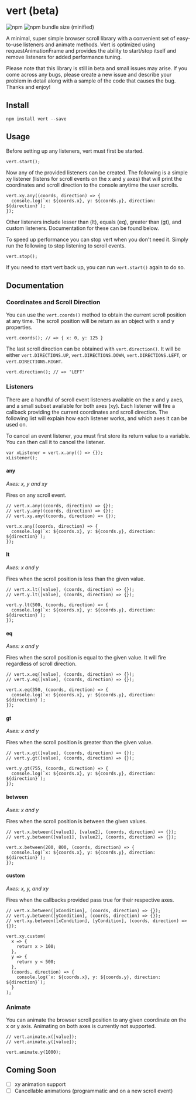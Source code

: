 # vert (beta)

![npm](https://img.shields.io/npm/v/vert.svg)
![npm bundle size (minified)](https://img.shields.io/bundlephobia/min/vert.svg)

A minimal, super simple browser scroll library with a convenient set of easy-to-use listeners and animate methods. Vert is optimized using requestAnimationFrame and provides the ability to start/stop itself and remove listeners for added performance tuning.

Please note that this library is still in beta and small issues may arise. If you come across any bugs, please create a new issue and describe your problem in detail along with a sample of the code that causes the bug. Thanks and enjoy!

## Install

```
npm install vert --save
```

## Usage

Before setting up any listeners, vert must first be started.

```
vert.start();
```

Now any of the provided listeners can be created. The following is a simple xy listener (listens for scroll events on the x and y axes) that will print the coordinates and scroll direction to the console anytime the user scrolls.

```
vert.xy.any((coords, direction) => {
  console.log(`x: ${coords.x}, y: ${coords.y}, direction: ${direction}`);
});
```

Other listeners include lesser than (lt), equals (eq), greater than (gt), and custom listeners. Documentation for these can be found below.

To speed up performance you can stop vert when you don't need it. Simply run the following to stop listening to scroll events.

```
vert.stop();
```

If you need to start vert back up, you can run `vert.start()` again to do so.

## Documentation

### Coordinates and Scroll Direction

You can use the `vert.coords()` method to obtain the current scroll position at any time. The scroll position will be return as an object with x and y properties.

```
vert.coords(); // => { x: 0, y: 125 }
```

The last scroll direction can be obtained with `vert.direction()`. It will be either `vert.DIRECTIONS.UP`, `vert.DIRECTIONS.DOWN`, `vert.DIRECTIONS.LEFT`, or `vert.DIRECTIONS.RIGHT`.

```
vert.direction(); // => 'LEFT'
```

### Listeners

There are a handful of scroll event listeners available on the x and y axes, and a small subset available for both axes (xy). Each listener will fire a callback providing the current coordinates and scroll direction. The following list will explain how each listener works, and which axes it can be used on.

To cancel an event listener, you must first store its return value to a variable. You can then call it to cancel the listener.

```
var xListener = vert.x.any(() => {});
xListener();
```

#### any

*Axes: x, y and xy*

Fires on any scroll event.

```
// vert.x.any((coords, direction) => {});
// vert.y.any((coords, direction) => {});
// vert.xy.any((coords, direction) => {});

vert.x.any((coords, direction) => {
  console.log(`x: ${coords.x}, y: ${coords.y}, direction: ${direction}`);
});
```

#### lt

*Axes: x and y*

Fires when the scroll position is less than the given value.

```
// vert.x.lt([value], (coords, direction) => {});
// vert.y.lt([value], (coords, direction) => {});

vert.y.lt(500, (coords, direction) => {
  console.log(`x: ${coords.x}, y: ${coords.y}, direction: ${direction}`);
});
```

#### eq

*Axes: x and y*

Fires when the scroll position is equal to the given value. It will fire regardless of scroll direction.

```
// vert.x.eq([value], (coords, direction) => {});
// vert.y.eq([value], (coords, direction) => {});

vert.x.eq(350, (coords, direction) => {
  console.log(`x: ${coords.x}, y: ${coords.y}, direction: ${direction}`);
});
```

#### gt

*Axes: x and y*

Fires when the scroll position is greater than the given value.

```
// vert.x.gt([value], (coords, direction) => {});
// vert.y.gt([value], (coords, direction) => {});

vert.y.gt(755, (coords, direction) => {
  console.log(`x: ${coords.x}, y: ${coords.y}, direction: ${direction}`);
});
```

#### between

*Axes: x and y*

Fires when the scroll position is between the given values.

```
// vert.x.between([value1], [value2], (coords, direction) => {});
// vert.y.between([value1], [value2], (coords, direction) => {});

vert.x.between(200, 800, (coords, direction) => {
  console.log(`x: ${coords.x}, y: ${coords.y}, direction: ${direction}`);
});
```

#### custom

*Axes: x, y, and xy*

Fires when the callbacks provided pass true for their respective axes.

```
// vert.x.between([xCondition], (coords, direction) => {});
// vert.y.between([yCondition], (coords, direction) => {});
// vert.xy.between([xCondition], [yCondition], (coords, direction) => {});

vert.xy.custom(
  x => {
    return x > 100;
  },
  y => {
    return y < 500;
  },
  (coords, direction) => {
    console.log(`x: ${coords.x}, y: ${coords.y}, direction: ${direction}`);
  }
);
```

### Animate

You can animate the browser scroll position to any given coordinate on the x or y axis. Animating on both axes is currently not supported.

```
// vert.animate.x([value]);
// vert.animate.y([value]);

vert.animate.y(1000);
```

## Coming Soon

- [ ] xy animation support
- [ ] Cancellable animations (programmatic and on a new scroll event)
